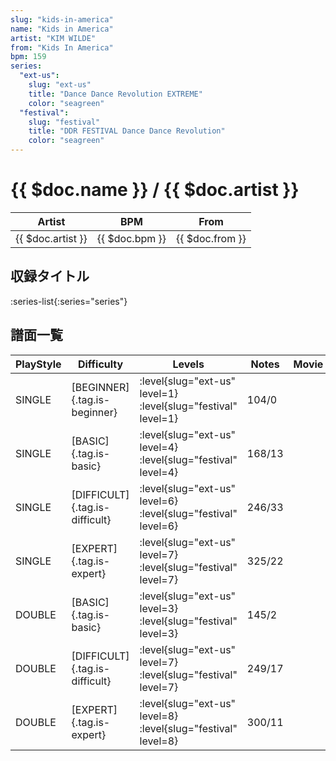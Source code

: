 ```yaml
---
slug: "kids-in-america"
name: "Kids in America"
artist: "KIM WILDE"
from: "Kids In America"
bpm: 159
series:
  "ext-us":
    slug: "ext-us"
    title: "Dance Dance Revolution EXTREME"
    color: "seagreen"
  "festival":
    slug: "festival"
    title: "DDR FESTIVAL Dance Dance Revolution"
    color: "seagreen"
---
```


# {{ $doc.name }} / {{ $doc.artist }}

|Artist|BPM|From|
|------|---|----|
|{{ $doc.artist }}|{{ $doc.bpm }}|{{ $doc.from }}|

## 収録タイトル

:series-list{:series="series"}

## 譜面一覧

|PlayStyle|Difficulty|Levels|Notes|Movie|
|---------|----------|------|-----|-----|
|SINGLE|[BEGINNER]{.tag.is-beginner}|:level{slug="ext-us" level=1} :level{slug="festival" level=1}|104/0||
|SINGLE|[BASIC]{.tag.is-basic}|:level{slug="ext-us" level=4} :level{slug="festival" level=4}|168/13||
|SINGLE|[DIFFICULT]{.tag.is-difficult}|:level{slug="ext-us" level=6} :level{slug="festival" level=6}|246/33||
|SINGLE|[EXPERT]{.tag.is-expert}|:level{slug="ext-us" level=7} :level{slug="festival" level=7}|325/22||
|DOUBLE|[BASIC]{.tag.is-basic}|:level{slug="ext-us" level=3} :level{slug="festival" level=3}|145/2||
|DOUBLE|[DIFFICULT]{.tag.is-difficult}|:level{slug="ext-us" level=7} :level{slug="festival" level=7}|249/17||
|DOUBLE|[EXPERT]{.tag.is-expert}|:level{slug="ext-us" level=8} :level{slug="festival" level=8}|300/11||

